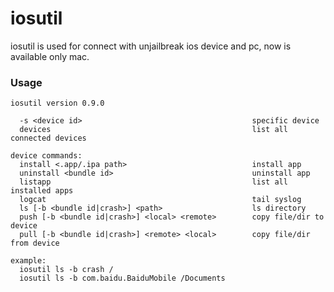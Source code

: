 iosutil
=======

iosutil is used for connect with unjailbreak ios device and pc, now is available only mac.


### Usage
	iosutil version 0.9.0
	
	  -s <device id>                                      specific device
	  devices                                             list all connected devices
	
	device commands:
	  install <.app/.ipa path>                            install app
	  uninstall <bundle id>                               uninstall app
	  listapp                                             list all installed apps
	  logcat                                              tail syslog
	  ls [-b <bundle id|crash>] <path>                    ls directory
	  push [-b <bundle id|crash>] <local> <remote>        copy file/dir to device
	  pull [-b <bundle id|crash>] <remote> <local>        copy file/dir from device
	
	example:
	  iosutil ls -b crash /
	  iosutil ls -b com.baidu.BaiduMobile /Documents
